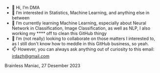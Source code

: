 - 👋 Hi, I’m DMA
- 👀 I’m interested in Statistics, Machine Learning, and anything else in between
- 🌱 I’m currently learning Machine Learning, especially about Neural Network in Classification, Image Classification, as well as NLP, I also working my **** off to clean this GitHub thingy 
- 💞️ I’m (not really) looking to collaborate on those matters I interested to, as I still don't know how to meddle in this GitHub business, so yeah.
- 📫 However, you can always ask anything out of curiosity to this email: irdazh@gmail.com

Brainless Maniac,
27 Desember 2023
<!---
irdazh/irdazh is a ✨ special ✨ repository because its `README.md` (this file) appears on your GitHub profile.
You can click the Preview link to take a look at your changes.
--->
